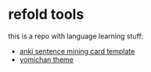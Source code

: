 # refold tools

this is a repo with language learning stuff:

- [anki sentence mining card template](anki-card-template/readme.md)
- [yomichan theme](yomichan/readme.md)

